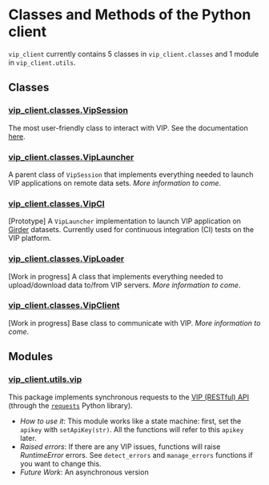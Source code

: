 # Classes and Methods of the Python client

`vip_client` currently contains 5 classes in `vip_client.classes` and 1 module in `vip_client.utils`.

## Classes

### [vip_client.classes.**VipSession**](../src/vip_client/classes/VipSession.py)

The most user-friendly class to interact with VIP. See the documentation [here](VipSession.md).

### [vip_client.classes.**VipLauncher**](../src/vip_client/classes/VipLauncher.py)

A parent class of `VipSession` that implements everything needed to launch VIP applications on remote data sets. *More information to come*.

### [vip_client.classes.**VipCI**](../src/vip_client/classes/VipCI.py)

[Prototype] A `VipLauncher` implementation to launch VIP application on [Girder](https://girder.readthedocs.io/en/latest/) datasets. Currently used for continuous integration (CI) tests on the VIP platform.

### [vip_client.classes.**VipLoader**](../src/vip_client/classes/VipLoader.py)

[Work in progress] A class that implements everything needed to upload/download data to/from VIP servers. *More information to come*.

### [vip_client.classes.**VipClient**](../src/vip_client/classes/VipClient.py)

[Work in progress] Base class to communicate with VIP. *More information to come*.

## Modules

### [vip_client.utils.**vip**](../src/vip_client/utils/vip.py)

This package implements synchronous requests to the [VIP (RESTful) API](https://github.com/virtual-imaging-platform/VIP-portal/tree/master/vip-api) (through the [`requests`](https://pypi.org/project/requests/) Python library).

- *How to use it*: This module works like a state machine: first, set the `apikey` with
`setApiKey(str)`. All the functions will refer to this `apikey` later.
- *Raised errors*: If there are any VIP issues, functions will raise *RuntimeError* errors. See
`detect_errors` and `manage_errors` functions if you want to change this.
- *Future Work*: An asynchronous version
